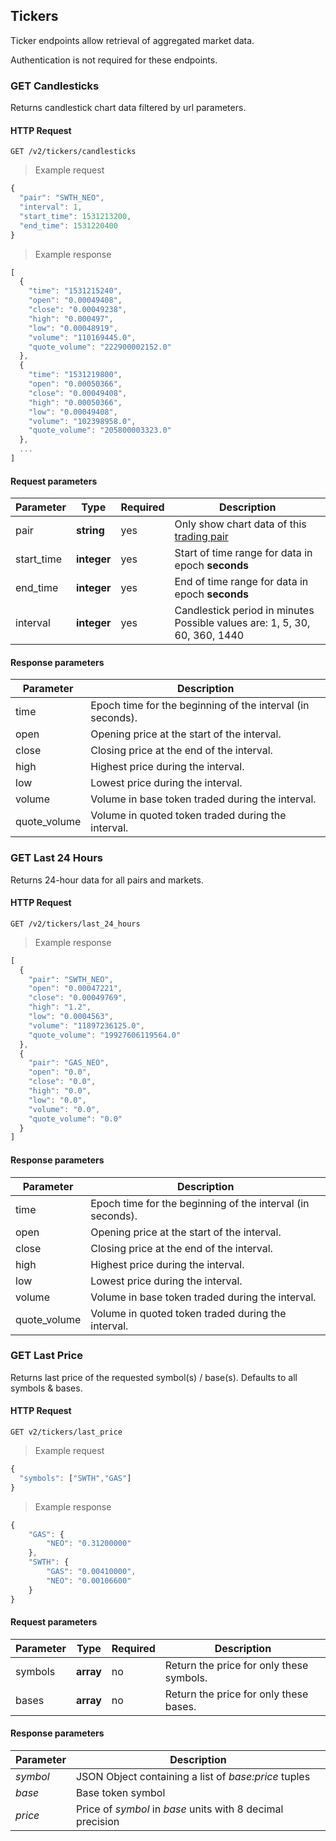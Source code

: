 ## Tickers

Ticker endpoints allow retrieval of aggregated market data.

Authentication is not required for these endpoints.

### GET Candlesticks

Returns candlestick chart data filtered by url parameters.

#### HTTP Request

`GET /v2/tickers/candlesticks`

> Example request

```js
{
  "pair": "SWTH_NEO",
  "interval": 1,
  "start_time": 1531213200,
  "end_time": 1531220400
}
```

> Example response

```js
[
  {
    "time": "1531215240",
    "open": "0.00049408",
    "close": "0.00049238",
    "high": "0.000497",
    "low": "0.00048919",
    "volume": "110169445.0",
    "quote_volume": "222900002152.0"
  },
  {
    "time": "1531219800",
    "open": "0.00050366",
    "close": "0.00049408",
    "high": "0.00050366",
    "low": "0.00049408",
    "volume": "102398958.0",
    "quote_volume": "205800003323.0"
  },
  ...
]

```


#### Request parameters

 Parameter      | Type        | Required  | Description
--------------- | ----------- | --------- | ------------------------------------
 pair           | **string**  | yes       | Only show chart data of this [trading pair](#pairs)
 start_time     | **integer** | yes       | Start of time range for data in epoch **seconds**
 end_time       | **integer** | yes       | End of time range for data in epoch **seconds**
 interval       | **integer** | yes       | Candlestick period in minutes Possible values are: 1, 5, 30, 60, 360, 1440

#### Response parameters

Parameter    | Description
------------ | ----------
time         | Epoch time for the beginning of the interval (in seconds).
open         | Opening price at the start of the interval.
close        | Closing price at the end of the interval.
high         | Highest price during the interval.
low          | Lowest price during the interval.
volume       | Volume in base token traded during the interval.
quote_volume | Volume in quoted token traded during the interval.

### GET Last 24 Hours

Returns 24-hour data for all pairs and markets.

#### HTTP Request

`GET /v2/tickers/last_24_hours`

> Example response

```js
[
  {
    "pair": "SWTH_NEO",
    "open": "0.00047221",
    "close": "0.00049769",
    "high": "1.2",
    "low": "0.0004563",
    "volume": "11897236125.0",
    "quote_volume": "19927606119564.0"
  },
  {
    "pair": "GAS_NEO",
    "open": "0.0",
    "close": "0.0",
    "high": "0.0",
    "low": "0.0",
    "volume": "0.0",
    "quote_volume": "0.0"
  }
]

```

#### Response parameters

Parameter    | Description
------------ | ----------
time         | Epoch time for the beginning of the interval (in seconds).
open         | Opening price at the start of the interval.
close        | Closing price at the end of the interval.
high         | Highest price during the interval.
low          | Lowest price during the interval.
volume       | Volume in base token traded during the interval.
quote_volume | Volume in quoted token traded during the interval.

### GET Last Price

Returns last price of the requested symbol(s) / base(s). Defaults to all symbols & bases.

#### HTTP Request

`GET v2/tickers/last_price`

> Example request

```js
{
  "symbols": ["SWTH","GAS"]
}
```

> Example response

```js
{
    "GAS": {
        "NEO": "0.31200000"
    },
    "SWTH": {
        "GAS": "0.00410000",
        "NEO": "0.00106600"
    }
}

```

#### Request parameters

 Parameter      | Type      | Required  | Description
--------------- | --------- | --------- | -----------
 symbols        | **array** | no        | Return the price for only these symbols.
 bases          | **array** | no        | Return the price for only these bases.

#### Response parameters

Parameter    | Description
------------ | ----------
*symbol*     | JSON Object containing a list of *base:price* tuples
*base*       | Base token symbol
*price*      | Price of *symbol* in *base* units with 8 decimal precision
